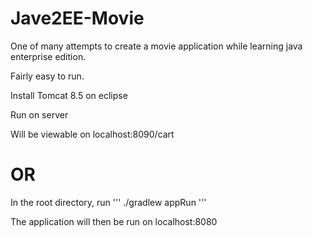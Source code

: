 # Jave2EE-Movie

One of many attempts to create a movie application while learning java enterprise edition.

Fairly easy to run.

Install Tomcat 8.5 on eclipse

Run on server

Will be viewable on localhost:8090/cart

# OR

In the root directory, run
'''
./gradlew appRun
'''

The application will then be run on localhost:8080

